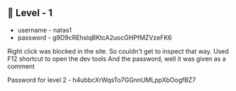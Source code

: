 <h2>🔰 Level - 1</h2>

- username - natas1
- password - g9D9cREhslqBKtcA2uocGHPfMZVzeFK6

Right click was blocked in the site. So couldn't get to inspect that way. Used F12 shortcut to open the dev tools
And the password, well it was given as a comment

Password for level 2 - h4ubbcXrWqsTo7GGnnUMLppXbOogfBZ7
